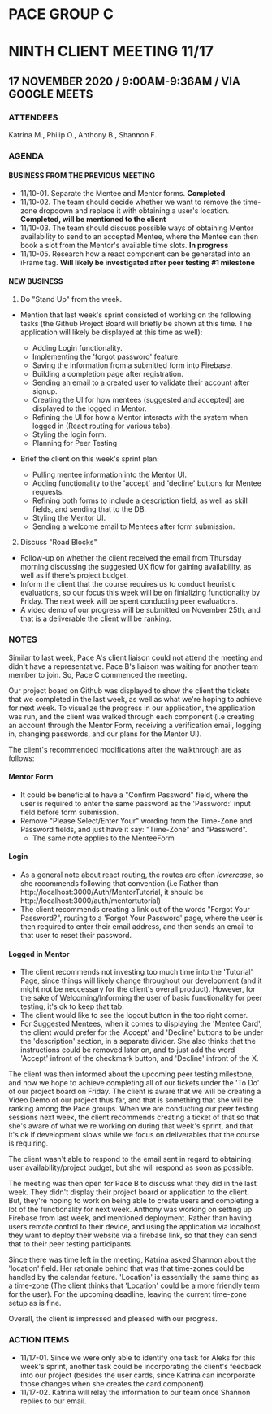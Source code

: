 # PACE GROUP C

# NINTH CLIENT MEETING 11/17

## 17 NOVEMBER 2020 / 9:00AM-9:36AM / VIA GOOGLE MEETS

### ATTENDEES

Katrina M., Philip O., Anthony B., Shannon F.

### AGENDA

#### BUSINESS FROM THE PREVIOUS MEETING

- 11/10-01. Separate the Mentee and Mentor forms. **Completed**
- 11/10-02. The team should decide whether we want to remove the time-zone dropdown and replace it with obtaining a user's location. **Completed, will be mentioned to the client**
- 11/10-03. The team should discuss possible ways of obtaining Mentor availability to send to an accepted Mentee, where the Mentee can then book a slot from the Mentor's available time slots. **In progress**
- 11/10-05. Research how a react component can be generated into an iFrame tag. **Will likely be investigated after peer testing #1 milestone**

#### NEW BUSINESS

1. Do "Stand Up" from the week.

- Mention that last week's sprint consisted of working on the following tasks (the Github Project Board will briefly be shown at this time. The application will likely be displayed at this time as well):

  - Adding Login functionality.
  - Implementing the 'forgot password' feature.
  - Saving the information from a submitted form into Firebase.
  - Building a completion page after registration.
  - Sending an email to a created user to validate their account after signup.
  - Creating the UI for how mentees (suggested and accepted) are displayed to the logged in Mentor.
  - Refining the UI for how a Mentor interacts with the system when logged in (React routing for various tabs).
  - Styling the login form.
  - Planning for Peer Testing

- Brief the client on this week's sprint plan:
  - Pulling mentee information into the Mentor UI.
  - Adding functionality to the 'accept' and 'decline' buttons for Mentee requests.
  - Refining both forms to include a description field, as well as skill fields, and sending that to the DB.
  - Styling the Mentor UI.
  - Sending a welcome email to Mentees after form submission.

2. Discuss "Road Blocks"

- Follow-up on whether the client received the email from Thursday morning discussing the suggested UX flow for gaining availability, as well as if there's project budget.
- Inform the client that the course requires us to conduct heuristic evaluations, so our focus this week will be on finializing functionality by Friday. The next week will be spent conducting peer evaluations.
- A video demo of our progress will be submitted on November 25th, and that is a deliverable the client will be ranking.

### NOTES

Similar to last week, Pace A's client liaison could not attend the meeting and didn't have a representative. Pace B's liaison was waiting for another team member to join. So, Pace C commenced the meeting.

Our project board on Github was displayed to show the client the tickets that we completed in the last week, as well as what we're hoping to achieve for next week. To visualize the progress in our application, the application was run, and the client was walked through each component (i.e creating an account through the Mentor Form, receiving a verification email, logging in, changing passwords, and our plans for the Mentor UI).

The client's recommended modifications after the walkthrough are as follows:

#### Mentor Form

- It could be beneficial to have a "Confirm Password" field, where the user is required to enter the same password as the 'Password:' input field before form submission.
- Remove "Please Select/Enter Your" wording from the Time-Zone and Password fields, and just have it say: "Time-Zone" and "Password".
  - The same note applies to the MenteeForm

#### Login

- As a general note about react routing, the routes are often _lowercase_, so she recommends following that convention (i.e Rather than http://localhost:3000/Auth/MentorTutorial, it should be http://localhost:3000/auth/mentortutorial)
- The client recommends creating a link out of the words "Forgot Your Password?", routing to a 'Forgot Your Password' page, where the user is then required to enter their email address, and then sends an email to that user to reset their password.

#### Logged in Mentor

- The client recommends not investing too much time into the 'Tutorial' Page, since things will likely change throughout our development (and it might not be neccessary for the client's overall product). However, for the sake of Welcoming/Informing the user of basic functionality for peer testing, it's ok to keep that tab.
- The client would like to see the logout button in the top right corner.
- For Suggested Mentees, when it comes to displaying the 'Mentee Card', the client would prefer for the 'Accept' and 'Decline' buttons to be under the 'description' section, in a separate divider. She also thinks that the instructions could be removed later on, and to just add the word 'Accept' infront of the checkmark button, and 'Decline' infront of the X.

The client was then informed about the upcoming peer testing milestone, and how we hope to achieve completing all of our tickets under the 'To Do' of our project board on Friday. The client is aware that we will be creating a Video Demo of our project thus far, and that is something that she will be ranking among the Pace groups. When we are conducting our peer testing sessions next week, the client recommends creating a ticket of that so that she's aware of what we're working on during that week's sprint, and that it's ok if development slows while we focus on deliverables that the course is requiring.

The client wasn't able to respond to the email sent in regard to obtaining user availability/project budget, but she will respond as soon as possible.

The meeting was then open for Pace B to discuss what they did in the last week. They didn't display their project board or application to the client. But, they're hoping to work on being able to create users and completing a lot of the functionality for next week. Anthony was working on setting up Firebase from last week, and mentioned deployment. Rather than having users remote control to their device, and using the application via localhost, they want to deploy their website via a firebase link, so that they can send that to their peer testing participants.

Since there was time left in the meeting, Katrina asked Shannon about the 'location' field. Her rationale behind that was that time-zones could be handled by the calendar feature. 'Location' is essentially the same thing as a time-zone (The client thinks that 'Location' could be a more friendly term for the user). For the upcoming deadline, leaving the current time-zone setup as is fine.

Overall, the client is impressed and pleased with our progress.

### ACTION ITEMS

- 11/17-01. Since we were only able to identify one task for Aleks for this week's sprint, another task could be incorporating the client's feedback into our project (besides the user cards, since Katrina can incorporate those changes when she creates the card component).
- 11/17-02. Katrina will relay the information to our team once Shannon replies to our email.
